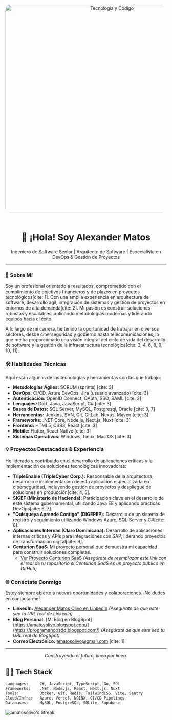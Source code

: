 <div align="center">
  <img src="https://images.unsplash.com/photo-1518770660612-42410a8e100f?q=80&w=2940&auto=format&fit=crop&ixlib=rb-4.0.3&ixid=M3wxMjA3fDB8MHxwaG90by1wYWdlfHx8fGVufDB8fHx8fA%3D%3D" alt="Tecnología y Código" width="650px" style="border-radius: 15px; margin-bottom: 20px;">
</div>

<h1 align="center">👋 ¡Hola! Soy Alexander Matos</h1>
<p align="center">
  Ingeniero de Software Senior | Arquitecto de Software | Especialista en DevOps & Gestión de Proyectos
</p>

---

### 🚀 Sobre Mí

Soy un profesional orientado a resultados, comprometido con el cumplimiento de objetivos financieros y de plazos en proyectos tecnológicos[cite: 1]. Con una amplia experiencia en arquitectura de software, desarrollo ágil, integración de sistemas y gestión de proyectos en entornos de alta demanda[cite: 2]. Mi pasión es construir soluciones robustas y escalables, aplicando metodologías modernas y liderando equipos hacia el éxito.

A lo largo de mi carrera, he tenido la oportunidad de trabajar en diversos sectores, desde ciberseguridad y gobierno hasta telecomunicaciones, lo que me ha proporcionado una visión integral del ciclo de vida del desarrollo de software y la gestión de la infraestructura tecnológica[cite: 3, 4, 6, 8, 9, 10, 11].

### 🛠️ Habilidades Técnicas

Aquí están algunas de las tecnologías y herramientas con las que trabajo:

* **Metodologías Ágiles:** SCRUM (sprints) [cite: 3]
* **DevOps:** CI/CD, Azure DevOps, Jira (usuario avanzado) [cite: 3]
* **Autenticación:** OpenID Connect, OAuth, SSO, SAML [cite: 3]
* **Lenguajes:** Dart, Java, JavaScript, C# [cite: 3]
* **Bases de Datos:** SQL Server, MySQL, Postgresql, Oracle [cite: 3, 7]
* **Herramientas:** Jenkins, SVN, Git, GitLab, Nexus, Maven [cite: 3]
* **Frameworks:** .NET Core, Node.js, Next.js, Nuxt [cite: 3]
* **Frontend:** HTML5, CSS3, React [cite: 3]
* **Mobile:** Flutter, React Native [cite: 3]
* **Sistemas Operativos:** Windows, Linux, Mac OS [cite: 3]

### 💡 Proyectos Destacados & Experiencia

He liderado y contribuido en el desarrollo de aplicaciones críticas y la implementación de soluciones tecnológicas innovadoras:

* **TripleEnable (TripleCyber Corp.):** Responsable de la arquitectura, desarrollo e implementación de esta aplicación especializada en ciberseguridad, incluyendo gestión de proyectos y despliegue de soluciones en producción[cite: 4, 5].
* **SIGEF (Ministerio de Hacienda):** Participación clave en el desarrollo de este sistema gubernamental, utilizando Java EE y aplicando prácticas DevOps[cite: 6, 7].
* **"Quisqueya Aprende Contigo" (DIGEPEP):** Desarrollo de un sistema de registro y seguimiento utilizando Windows Azure, SQL Server y C#[cite: 8].
* **Aplicaciones Internas (Claro Dominicana):** Desarrollo de aplicaciones internas críticas y APIs para integraciones con SAP, liderando proyectos de transformación digital[cite: 9].
* **Centurion SaaS:** Mi proyecto personal que demuestra mi capacidad para construir soluciones completas.
    * [Ver Proyecto Centurion SaaS](https://amatosolivo.github.io/centurion-documentation/) *(Asegúrate de reemplazar este link con el real de tu repositorio si Centurion SaaS es un proyecto público en GitHub)*

### 🌐 Conéctate Conmigo

Estoy siempre abierto a nuevas oportunidades y colaboraciones. ¡No dudes en contactarme!

* **LinkedIn:** [Alexander Matos Olivo en LinkedIn](www.linkedin.com/in/alexander-matos-olivo-71870529) *(Asegúrate de que este sea tu URL real de LinkedIn)*
* **Blog Personal:** [Mi Blog en BlogSpot](https://amatosolivo.blogspot.com/](https://programandosdq.blogspot.com/) *(Asegúrate de que este sea tu URL real de BlogSpot)*
* **Correo Electrónico:** amatosolivo@gmail.com [cite: 1]

---
<p align="center">
  <i>Construyendo el futuro, línea por línea.</i>
</p>

## 👨‍💻 Tech Stack

```bash
Languages:     C#, JavaScript, TypeScript, Go, SQL  
Frameworks:    .NET, Node.js, React, Next.js, Nuxt  
Tools:         Docker, Git, Redis, TailwindCSS, Vite, Sentry  
Cloud/Infra:   Azure, Vercel, NGINX, CI/CD Pipelines  
Databases:     MySQL, PostgreSQL, SQLite, Supabase
```

![amatosolivo's Streak](https://github-readme-streak-stats.herokuapp.com/?user=amatosolivo&theme=vue-dark&hide_border=true)
